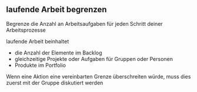 ## laufende Arbeit begrenzen

Begrenze die Anzahl an Arbeitsaufgaben für jeden Schritt deiner Arbeitsprozesse

laufende Arbeit beinhaltet

- die Anzahl der Elemente im Backlog
- gleichzeitige Projekte oder Aufgaben für Gruppen oder Personen
- Produkte im Portfolio

Wenn eine Aktion eine vereinbarten Grenze überschreiten würde, muss dies zuerst mit der Gruppe diskutiert werden